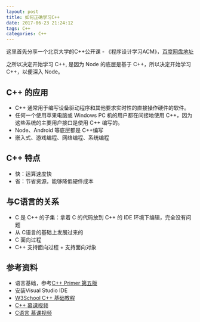 ```yaml
---
layout: post
title: 如何正确学习C++
date: 2017-06-23 21:24:12
tags: C++
categories: C++
---
```


这里首先分享一个北京大学的C++公开课 - 《程序设计学习ACM》，[百度网盘地址](https://pan.baidu.com/s/1YDHwcPeveUOIsmKHox7YPQ)

之所以决定开始学习 C++, 是因为 Node 的底层是基于 C++，所以决定开始学习 C++，以便深入 Node。

## C++ 的应用

- C++ 通常用于编写设备驱动程序和其他要求实时性的直接操作硬件的软件。
- 任何一个使用苹果电脑或 Windows PC 机的用户都在间接地使用 C++，因为这些系统的主要用户接口是使用 C++ 编写的。
- Node、Android 等底层都是 C++编写
- 嵌入式、游戏编程、网络编程、系统编程

## C++ 特点

- 快：运算速度快
- 省：节省资源，能够降低硬件成本

## 与C语言的关系

- C 是 C++ 的子集：拿着 C 的代码放到 C++ 的 IDE 环境下编辑，完全没有问题
- 从 C语言的基础上发展过来的
- C 面向过程
- C++ 支持面向过程 + 支持面向对象

## 参考资料

- 语言基础，参考[C++ Primer 第五版](https://www.zhihu.com/question/38828701)
- 安装Visual Studio IDE
- [W3School C++ 基础教程](https://wizardforcel.gitbooks.io/w3school-cpp/content/index.html)
- [C++ 慕课视频](https://www.imooc.com/course/list?c=cplusplus)
- [C语言 慕课视频](https://www.imooc.com/course/list?c=c)